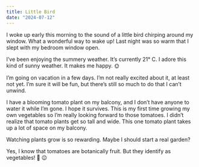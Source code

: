 ```yaml
---
title: Little Bird
date: "2024-07-12"
---
```


I woke up early this morning to the sound of a little bird chirping around my window. What a wonderful way to wake up! Last night was so warm that I slept with my bedroom window open.

I’ve been enjoying the summery weather. It’s currently 21° C.  I adore this kind of sunny weather.  It makes me happy.  🌞

I’m going on vacation in a few days.  I’m not really excited about it, at least not yet.  I’m sure it will be fun, but there’s still so much to do that I can’t unwind.

I have a blooming tomato plant on my balcony, and I don’t have anyone to water it while I’m gone.  I hope it survives. This is my first time growing my own vegetables so I’m really looking forward to those tomatoes. I didn’t realize that tomato plants get so tall and wide. This one tomato plant takes up a lot of space on my balcony. 

Watching plants grow is so rewarding. Maybe I should start a real garden?  

Yes, I know that tomatoes are botanically fruit. But they identify as vegetables! 🍅  😉

